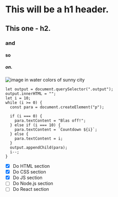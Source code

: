 # This will be a h1 header.
## This one - h2.
### and
#### so
##### on.
![image in water colors of sunny city](https://i.pinimg.com/originals/4a/d1/4b/4ad14b91f7cbde4aacf074812aee7ab2.jpg)

```
let output = document.querySelector(".output");
output.innerHTML = "";
let i = 10;
while (i >= 0) {
  const para = document.createElement("p");

  if (i === 0) {
    para.textContent = "Blas off!";
  } else if (i === 10) {
    para.textContent = `Countdown ${i}`;
  } else {
    para.textContent = i;
  }
  output.appendChild(para);
  i--;
}
```
- [x] Do HTML section
- [x] Do CSS section
- [x] Do JS section
- [ ] Do Node.js section
- [ ] Do React section
